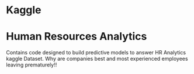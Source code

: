 # Kaggle

# Human Resources Analytics

Contains code designed to build predictive models to answer HR Analytics kaggle Dataset.
Why are companies best and most experienced employees leaving prematurely!!
